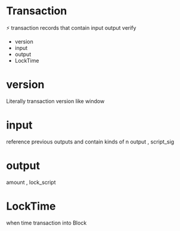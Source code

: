 # Transaction
⚡️ transaction records that contain input output verify 

* version
* input
* output
* LockTime


# version
Literally transaction version like window


# input
reference previous outputs and contain kinds of n output , script_sig


# output 
amount , lock_script

# LockTime
when time transaction into Block 
